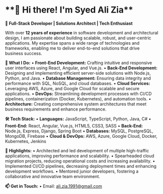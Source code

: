 <h1>**👋 Hi there! I'm Syed Ali Zia**</h1>

**🔧 Full-Stack Developer | Solutions Architect | Tech Enthusiast**

With over **12 years of experience** in software development and architectural design, I am passionate about building scalable, robust, and user-centric applications. My expertise spans a wide range of technologies and frameworks, enabling me to deliver end-to-end solutions that drive business success.

**🚀 What I Do:**
•	**Front-End Development:** Crafting intuitive and responsive user interfaces using React, Angular, and Vue.js.
•	**Back-End Development:** Designing and implementing efficient server-side solutions with Node.js, Python, and Java.
•	**Database Management:** Ensuring data integrity and performance with SQL, NoSQL, and cloud databases.
•	**Cloud Services:** Leveraging AWS, Azure, and Google Cloud for scalable and secure applications.
•	**DevOps:** Streamlining development processes with CI/CD pipelines, containerization (Docker, Kubernetes), and automation tools.
•	**Architecture:** Creating comprehensive system architectures that meet business requirements and enhance performance.

**🛠️ Tech Stack:**
•	**Languages:** JavaScript, TypeScript, Python, Java, C#
•	**Front-End:** React, Angular, Vue.js, HTML5, CSS3, SASS
•	**Back-End:** Node.js, Express, Django, Spring Boot
•	**Databases:** MySQL, PostgreSQL, MongoDB, Firebase
•	**Cloud & DevOps:** AWS, Azure, Google Cloud, Docker, Kubernetes, Jenkins

**🌟 Highlights:**
•	Architected and led development of multiple high-traffic applications, improving performance and scalability.
•	Spearheaded cloud migration projects, reducing operational costs and increasing availability.
•	Implemented CI/CD pipelines, decreasing deployment times and enhancing development workflows.
•	Mentored junior developers, fostering a collaborative and innovative team environment.

**📫 Get in Touch:**
•	Email: ali.zia.1991@gmail.com
